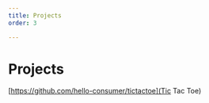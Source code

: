 ```yaml
---
title: Projects
order: 3

---
```


# Projects

[https://github.com/hello-consumer/tictactoe](Tic Tac Toe)